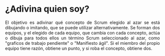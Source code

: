 <style type="text/css">
p { text-align: justify;}
 </style>
 
# ¿Adivina quien soy?

El objetivo es adivinar qué concepto de Scrum elegido al azar se está dibujando o imitando, que se puede utilizar alternativamente. Se forman dos equipos, y el elegido de cada equipo, que cambia con cada concepto, actúa o dibuja para todos ellos un término Scrum seleccionado al azar, como "graficos de trabajo pendiente" o "Manifiesto ágil". Si el miembro del propio equipo tiene razón, obtiene un punto, y si roba el concepto, obtiene dos.
